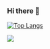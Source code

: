 ### Hi there 👋

[![Top Langs](https://github-readme-stats.vercel.app/api/top-langs/?username=vince)](https://github.com/anuraghazra/github-readme-stats)

![](https://github-readme-stats.vercel.app/api?username=vincecfl)

